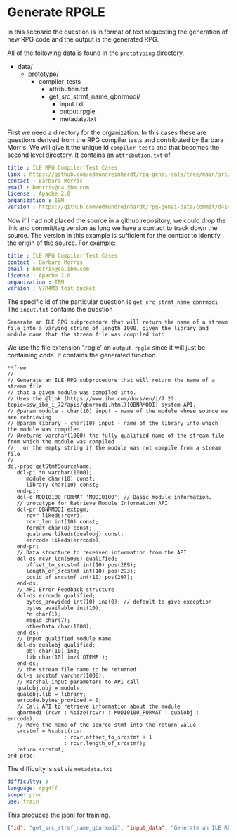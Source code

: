 # Generate RPGLE

In this scenario the question is in format of text requesting the generation of new RPG code and the output is the generated RPG.

All of the following data is found in the `prototyping` directory.

- data/
  - prototype/
    - compiler_tests
      - attribution.txt
      - get_src_strmf_name_qbnrmodi/
        - input.txt
        - output.rpgle
        - metadata.txt

First we need a directory for the organization.  In this cases these are questions derived from the RPG compiler tests and contributed by Barbara Morris.  We will give it the unique id `compiler_tests` and that becomes the second level directory.
It contains an [`attribution.txt`](attribution.md) of

```yaml
title : ILE RPG Compiler Test Cases
link : https://github.com/edmundreinhardt/rpg-genai-data/tree/main/src/001compiler_tests/
contact : Barbara Morris
email : bmorris@ca.ibm.com
license : Apache 2.0
organization : IBM
version : https://github.com/edmundreinhardt/rpg-genai-data/commit/d41c5d45a58653d7d12958be6c2b739cb5d7e902
```

Now if I had not placed the source in a github repository, we could drop the link and commit/tag version as long we have a  contact to track down the source.  The version in this example is sufficient for the contact to identify the origin of the source.  For example:

```yaml
title : ILE RPG Compiler Test Cases
contact : Barbara Morris
email : bmorris@ca.ibm.com
license : Apache 2.0
organization : IBM
version : V7R4M0 test bucket 
```

The specific id of the particular question is `get_src_strmf_name_qbnrmodi`
The `input.txt` contains the question

```text
Generate an ILE RPG subprocedure that will return the name of a stream file into a varying string of length 1000, given the library and module name that the stream file was compiled into.
```

We use the file extension '.rpgle' on `output.rpgle` since it will just be containing code.
It contains the generated function.

```rpgle
**free
//
// Generate an ILE RPG subprocedure that will return the name of a stream file 
// that a given module was compiled into.
// Uses the @link (https://www.ibm.com/docs/en/i/7.2?topic=ssw_ibm_i_72/apis/qbnrmodi.html)[QBNRMODI] system API.
// @param module - char(10) input - name of the module whose source we are retrieving 
// @param library - char(10) input - name of the library into which the module was compiled 
// @returns varchar(1000) the fully qualified name of the stream file from which the module was compiled
//   or the empty string if the module was not compile from a stream file
//
dcl-proc getStmfSourceName;
   dcl-pi *n varchar(1000);
      module char(10) const;
      library char(10) const;
   end-pi;
   dcl-c MODI0100_FORMAT 'MODI0100'; // Basic module information.
   // prototype for Retrieve Module Information API
   dcl-pr QBNRMODI extpgm;
      rcvr likeds(rcvr);
      rcvr_len int(10) const;
      format char(8) const;
      qualname likeds(qualobj) const;
      errcode likeds(errcode);
   end-pr;
   // Data structure to received information from the API
   dcl-ds rcvr len(5000) qualified;
      offset_to_srcstmf int(10) pos(289);
      length_of_srcstmf int(10) pos(293);
      ccsid_of_srcstmf int(10) pos(297);
   end-ds;
   // API Error Feedback structure
   dcl-ds errcode qualified;
      bytes_provided int(10) inz(0); // default to give exception
      bytes_available int(10);
      *n char(1);
      msgid char(7);
      otherData char(1000);
   end-ds;
   // Input qualified module name
   dcl-ds qualobj qualified;
      obj char(10) inz;
      lib char(10) inz('QTEMP');
   end-ds;
   // the stream file name to be returned
   dcl-s srcstmf varchar(1000);
   // Marshal input parameters to API call
   qualobj.obj = module;
   qualobj.lib = library;
   errcode.bytes_provided = 0;
   // Call API to retrieve information about the module
   qbnrmodi (rcvr : %size(rcvr) : MODI0100_FORMAT : qualobj : errcode);
   // Move the name of the source stmf into the return value
   srcstmf = %subst(rcvr
                  : rcvr.offset_to_srcstmf + 1
                  : rcvr.length_of_srcstmf);
   return srcstmf;
end-proc;
```

The difficulty is set via `metadata.txt`

```yaml
difficulty: 3
language: rpg4ff
scope: proc
use: train
```

This produces the jsonl for training.

```json
{"id": "get_src_strmf_name_qbnrmodi", "input_data": "Generate an ILE RPG subprocedure that will return the contents of a stream file into a varying string of length 1000, given the library and module name that the stream file was compiled into.", "output": "**free\n...", "task": "prototyping", "difficulty": 3}
```
